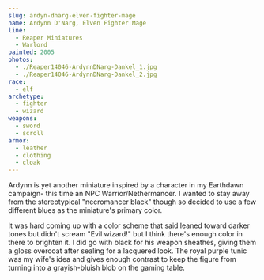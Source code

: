 ```yaml
---
slug: ardyn-dnarg-elven-fighter-mage
name: Ardynn D'Narg, Elven Fighter Mage
line:
  - Reaper Miniatures
  - Warlord
painted: 2005
photos:
  - ./Reaper14046-ArdynnDNarg-Dankel_1.jpg
  - ./Reaper14046-ArdynnDNarg-Dankel_2.jpg
race:
  - elf
archetype:
  - fighter
  - wizard
weapons:
  - sword
  - scroll
armor:
  - leather
  - clothing
  - cloak
---
```


Ardynn is yet another miniature inspired by a character in my Earthdawn campaign- this time an NPC Warrior/Nethermancer. I wanted to stay away from the stereotypical "necromancer black" though so decided to use a few different blues as the miniature's primary color.

It was hard coming up with a color scheme that said leaned toward darker tones but didn't scream "Evil wizard!" but I think there's enough color in there to brighten it. I did go with black for his weapon sheathes, giving them a gloss overcoat after sealing for a lacquered look. The royal purple tunic was my wife's idea and gives enough contrast to keep the figure from turning into a grayish-bluish blob on the gaming table.
